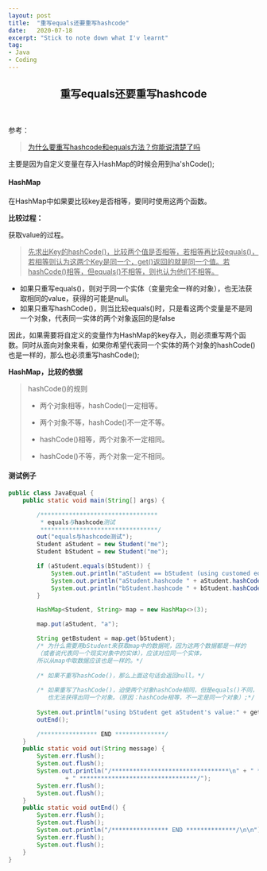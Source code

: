 ```yaml
---
layout: post
title:  "重写equals还要重写hashcode"
date:   2020-07-18
excerpt: "Stick to note down what I'v learnt"
tag:
- Java 
- Coding
---
```


<center><H2><b>重写equals还要重写hashcode</b></H2></center><br>

参考：

> [为什么要重写hashcode和equals方法？你能说清楚了吗](<https://blog.csdn.net/Y0Q2T57s/article/details/107421148>)



主要是因为自定义变量在存入HashMap的时候会用到ha'shCode();

#### HashMap

在HashMap中如果要比较key是否相等，要同时使用这两个函数。

**比较过程：**

获取value的过程。

> <u>先求出Key的hashCode()，比较两个值是否相等，若相等再比较equals()，若相等则认为这两个Key是同一个，get()返回的就是同一个值。若hashCode()相等，但equals()不相等，则也认为他们不相等。</u>

+ 如果只重写equals()，则对于同一个实体（变量完全一样的对象），也无法获取相同的value，获得的可能是null。
+ 如果只重写hashCode()，则当比较equals()时，只是看这两个变量是不是同一个对象，代表同一实体的两个对象返回的是false

因此，如果需要将自定义的变量作为HashMap的key存入，则必须重写两个函数。同时从面向对象来看，如果你希望代表同一个实体的两个对象的hashCode()也是一样的，那么也必须重写hashCode();



**HashMap，比较的依据**

> hashCode()的规则
>
> - 两个对象相等，hashCode()一定相等。
>
> - 两个对象不等，hashCode()不一定不等。
>
> - hashCode()相等，两个对象不一定相同。
>
> - hashCode()不等，两个对象一定不相同。



#### 测试例子

```java
public class JavaEqual {
    public static void main(String[] args) {

        /*********************************
         * equals与hashcode测试
         *********************************/
        out("equals与hashcode测试");
        Student aStudent = new Student("me");
        Student bStudent = new Student("me");

        if (aStudent.equals(bStudent)) {
            System.out.println("aStudent == bStudent (using customed equal function)");
            System.out.println("aStudent.hashcode " + aStudent.hashCode());
            System.out.println("bStudent.hashcode " + bStudent.hashCode());
        }

        HashMap<Student, String> map = new HashMap<>(3);

        map.put(aStudent, "a");

        String getBstudent = map.get(bStudent);
        /* 为什么需要用bStudent来获取map中的数据呢，因为这两个数据都是一样的
        （或者说代表同一个现实对象中的实体），应该对应同一个实体，
        所以从map中取数据应该也是一样的。*/
        
        /* 如果不重写hashCode()，那么上面这句话会返回null。*/
        
        /* 如果重写了hashCode()，迫使两个对象hashCode相同，但是equals()不同，
           也无法获得出同一个对象。（原因：hashCode相等，不一定是同一个对象）;*/
        
        System.out.println("using bStudent get aStudent's value:" + getBstudent);
        outEnd();

        /**************** END **************/
    }
    public static void out(String message) {
        System.err.flush();
        System.out.flush();
        System.out.println("/*********************************\n" + " * " + message + "\n"
                + " *********************************/");
        System.err.flush();
        System.out.flush();
    }
    public static void outEnd() {
        System.err.flush();
        System.out.flush();
        System.out.println("/**************** END **************/\n\n");
        System.err.flush();
        System.out.flush();
    }
}
```



